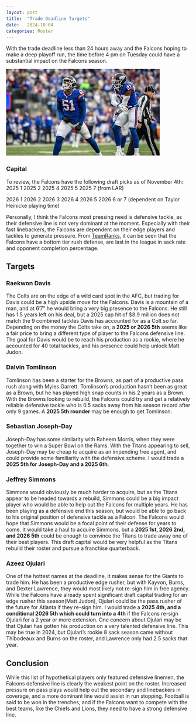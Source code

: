 ```yaml
---
layout: post
title:  "Trade Deadline Targets"
date:   2024-10-04
categories: Roster
---
```


With the trade deadline less than 24 hours away and the Falcons hoping to make a deep playoff run, the time before 4 pm on Tuesday could have a substantial impact on the Falcons season.

![Azeez Ojulari](../assets/ojulari.jpg)

### Capital
To review, the Falcons have the following draft picks as of November 4th:
2025 1
2025 2
2025 4
2025 5
2025 7 (from LAR)

2026 1
2026 2
2026 3
2026 4
2026 5
2026 6 or 7 (dependent on Taylor Heinicke playing time)

Personally, I think the Falcons most pressing need is defensive tackle, as their defensive line is not very dominant at the moment. Especially with their fast linebackers, the Falcons are dependent on their edge players and tackles to generate pressure. From [TeamRanks](https://www.teamrankings.com/nfl/team/atlanta-falcons/stats), it can be seen that the Falcons have a bottom tier rush defense, are last in the league in sack rate and opponent completion percentage.

## Targets

### Raekwon Davis
The Colts are on the edge of a wild card spot in the AFC, but trading for Davis could be a high upside move for the Falcons. Davis is a mountain of a man, and at 6’7” he would bring a very big presence to the Falcons. He still has 1.5 years left on his deal, but a 2025 cap hit of $8.9 million does not match the 9 combined tackles Davis has accounted for as a Colt so far. Depending on the money the Colts take on, a **2025 or 2026 5th** seems like a fair price to bring a different type of player to the Falcons defensive line. The goal for Davis would be to reach his production as a rookie, where he accounted for 40 total tackles, and his presence could help unlock Matt Judon.

### Dalvin Tomlinson
Tomlinson has been a starter for the Browns, as part of a productive pass rush along with Myles Garrett. Tomlinson’s production hasn’t been as great as a Brown, but he has played high snap counts in his 2 years as a Brown. With the Browns looking to rebuild, the Falcons could try and get a relatively reliable defensive tackle who is 0.5 sacks away from his season record after only 9 games. A **2025 5th rounder** may be enough to get Tomlinson.

### Sebastian Joseph-Day
Joseph-Day has some similarity with Raheem Morris, when they were together to win a Super Bowl on the Rams. With the Titans appearing to sell, Joseph-Day may be cheap to acquire as an impending free agent, and could provide some familiarity with the defensive scheme. I would trade a **2025 5th for Joseph-Day and a 2025 6th**.

### Jeffrey Simmons
Simmons would obviously be much harder to acquire, but as the Titans appear to be headed towards a rebuild, Simmons could be a big impact player who would be able to help out the Falcons for multiple years. He has been playing as a defensive end this season, but would be able to go back to his original position of defensive tackle as a Falcon. The Falcons would hope that Simmons would be a focal point of their defense for years to come. It would take a haul to acquire Simmons, but a **2025 1st, 2026 2nd, and 2026 5th** could be enough to convince the Titans to trade away one of their best players. This draft capital would be very helpful as the Titans rebuild their roster and pursue a franchise quarterback.

### Azeez Ojulari
One of the hottest names at the deadline, it makes sense for the Giants to trade him. He has been a productive edge rusher, but with Kayvon, Burns, and Dexter Lawrence, they would most likely not re-sign him in free agency. While the Falcons have already spent significant draft capital trading for an edge rusher this season(Matt Judon), Ojulari could be the pass rusher of the future for Atlanta if they re-sign him. I would trade a **2025 4th, and a conditional 2026 5th which could turn into a 4th** if the Falcons re-sign Ojulari for a 2 year or more extension. One concern about Ojulari may be that Ojulari has gotten his production on a very talented defensive line. This may be true in 2024, but Ojulari’s rookie 8 sack season came without Thibodeaux and Burns on the roster, and Lawrence only had 2.5 sacks that year.

## Conclusion

While this list of hypothetical players only featured defensive linemen, the Falcons defensive line is clearly the weakest point on the roster. Increased pressure on pass plays would help out the secondary and linebackers in coverage, and a more dominant line would assist in run stopping. Football is said to be won in the trenches, and if the Falcons want to compete with the best teams, like the Chiefs and Lions, they need to have a strong defensive line.
